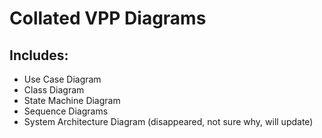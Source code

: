 # Collated VPP Diagrams
## Includes:
- Use Case Diagram
- Class Diagram
- State Machine Diagram
- Sequence Diagrams
- System Architecture Diagram (disappeared, not sure why, will update)
